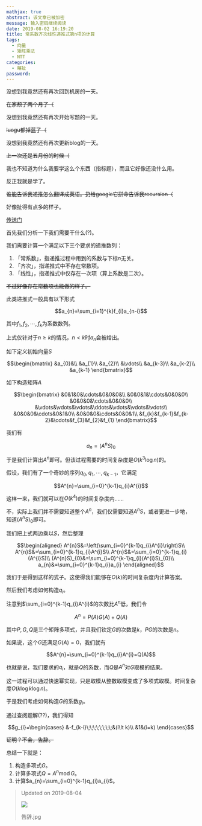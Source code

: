 ```yaml
---
mathjax: true
abstract: 该文章已被加密
message: 输入密码继续阅读
date: 2019-08-02 16:19:20
title: 常系数齐次线性递推式第n项的计算
tags:
  - 向量
  - 矩阵乘法
  - NTT
categories:
  - 瞎扯
password:
---
```

没想到我竟然还有再次回到机房的一天。

~~在家颓了两个月了（~~

没想到我竟然还有再次开始写题的一天。

~~luogu都掉蓝了（~~

没想到我竟然还有再次更新blog的一天。

~~上一次还是五月份的时候（~~

我也不知道为什么我要学这么个东西（指标题），而且它好像还没什么用。

反正我就是学了。

~~谁能告诉我递推怎么翻译成英语。扔给google它拼命告诉我recursion（~~

好像扯得有点多的样子。

[传送门](https://www.luogu.org/problem/P4723)

<!-- more -->

首先我们分析一下我们需要干什么(?)。

我们需要计算一个满足以下三个要求的递推数列：

1. 「常系数」，指递推过程中用到的系数与下标$n$无关。
2. 「齐次」，指递推式中不存在常数项。
3. 「线性」，指递推式中仅存在一次项（算上系数是二次）。

~~不过好像存在常数项也能做的样子。~~

此类递推式一般具有以下形式

$$a_{n}=\sum_{i=1}^{k}f_{i}a_{n-i}$$

其中$f_{1},f_{2},\cdots,f_{k}$为系数数列。

上式仅针对于$n\geqslant k$的情况，$n\lt k$时$a_{n}$会被给出。

如下定义初始向量$S$

$$\begin{bmatrix}
&a_{0}&\\
&a_{1}\\
&a_{2}\\
&\vdots\\
&a_{k-3}\\
&a_{k-2}\\
&a_{k-1}
\end{bmatrix}$$

如下构造矩阵$A$

$$\begin{bmatrix}
&0&1&0&\cdots&0&0&0&\\
&0&0&1&\cdots&0&0&0\\
&0&0&0&\cdots&0&0&0\\
&\vdots&\vdots&\vdots&\ddots&\vdots&\vdots&\vdots\\
&0&0&0&\cdots&0&1&0\\
&0&0&0&\cdots&0&0&1\\
&f_{k}&f_{k-1}&f_{k-2}&\cdots&f_{3}&f_{2}&f_{1}
\end{bmatrix}$$

我们有

$$a_{n}=(A^{n}S)_{0}$$

于是我们计算出$A^{n}$即可。但该过程需要的时间复杂度是$O(k^{3}\log n)$的。

假设，我们有了一个奇妙的序列$q_{0},q_{1},\cdots,q_{k-1}$，它满足

$$A^{n}=\sum_{i=0}^{k-1}q_{i}A^{i}$$

这样一来，我们就可以在$O(k^{4})$的时间复杂度内……

不，实际上我们并不需要知道整个$A^{n}$，我们仅需要知道$A^{n}S$，或者更进一步地，知道$(A^{n}S)_{0}$即可。

我们把上式两边乘以$S$，然后整理

$$\begin{aligned}
A^{n}S&=\left(\sum_{i=0}^{k-1}q_{i}A^{i}\right)S\\
A^{n}S&=\sum_{i=0}^{k-1}q_{i}A^{i}S\\
A^{n}S&=\sum_{i=0}^{k-1}q_{i}(A^{i}S)\\
(A^{n}S)_{0}&=\sum_{i=0}^{k-1}q_{i}(A^{i}S)_{0}\\
a_{n}&=\sum_{i=0}^{k-1}q_{i}a_{i}
\end{aligned}$$

我们于是得到这样的式子。这使得我们能够在$O(k)$的时间复杂度内计算答案。

然后我们考虑如何构造$q_{i}$。

注意到$\sum_{i=0}^{k-1}q_{i}A^{i}$的次数比$A^{n}$低，我们令

$$A^{n}=P(A)G(A)+Q(A)$$

其中$P,G,Q$是三个矩阵多项式，并且我们钦定$G$的次数是$k$，$PG$的次数是$n$。

如果说，这个$G$还满足$G(A)=0$，我们就有

$$A^{n}=\sum_{i=0}^{k-1}q_{i}A^{i}=Q(A)$$

也就是说，我们要求的$q_{i}$，就是$Q$的系数，而$Q$是$A^{n}$对$G$取模的结果。

这一过程可以通过快速幂实现，只是取模从整数取模变成了多项式取模。时间复杂度$O(k\log k\log n)$。

于是我们考虑如何构造$G$的系数$g_{i}$。

通过查阅题解(??)，我们得知

$$g_{i}=\begin{cases}
&-f_{k-i}\;\;\;\;\;\;\;\;&(i\lt k)\\
&1&(i=k)
\end{cases}$$

~~证明？不会，告辞。~~

总结一下就是：

1. 构造多项式$G$。
2. 计算多项式$Q=A^{n}\operatorname{mod} G$。
3. 计算$a_{n}=\sum_{i=0}^{k-1}q_{i}a_{i}$。

> Updated on 2019-08-04
>
> ![](/images/TIM截图20190804192526.png)
>
> 告辞.jpg
